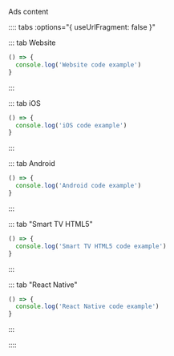 Ads content

:::: tabs :options="{ useUrlFragment: false }"

::: tab Website
``` javascript
() => {
  console.log('Website code example')
}
```
:::

::: tab iOS
``` javascript
() => {
  console.log('iOS code example')
}
```
:::

::: tab Android
``` javascript
() => {
  console.log('Android code example')
}
```
:::

::: tab "Smart TV HTML5"
``` javascript
() => {
  console.log('Smart TV HTML5 code example')
}
```
:::

::: tab "React Native"
``` javascript
() => {
  console.log('React Native code example')
}
```
:::

::::